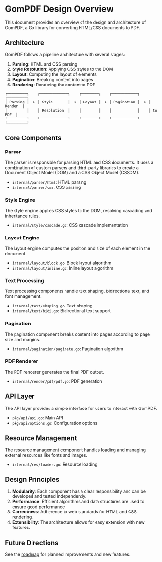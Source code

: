 # GomPDF Design Overview

This document provides an overview of the design and architecture of GomPDF, a Go library for converting HTML/CSS documents to PDF.

## Architecture

GomPDF follows a pipeline architecture with several stages:

1. **Parsing**: HTML and CSS parsing
2. **Style Resolution**: Applying CSS styles to the DOM
3. **Layout**: Computing the layout of elements
4. **Pagination**: Breaking content into pages
5. **Rendering**: Rendering the content to PDF

```
┌─────────┐    ┌─────────────┐    ┌────────┐    ┌────────────┐    ┌─────────┐
│ Parsing │ -> │ Style       │ -> │ Layout │ -> │ Pagination │ -> │ Render  │
│         │    │ Resolution  │    │        │    │            │    │ to PDF  │
└─────────┘    └─────────────┘    └────────┘    └────────────┘    └─────────┘
```

## Core Components

### Parser

The parser is responsible for parsing HTML and CSS documents. It uses a combination of custom parsers and third-party libraries to create a Document Object Model (DOM) and a CSS Object Model (CSSOM).

- `internal/parser/html`: HTML parsing
- `internal/parser/css`: CSS parsing

### Style Engine

The style engine applies CSS styles to the DOM, resolving cascading and inheritance rules.

- `internal/style/cascade.go`: CSS cascade implementation

### Layout Engine

The layout engine computes the position and size of each element in the document.

- `internal/layout/block.go`: Block layout algorithm
- `internal/layout/inline.go`: Inline layout algorithm

### Text Processing

Text processing components handle text shaping, bidirectional text, and font management.

- `internal/text/shaping.go`: Text shaping
- `internal/text/bidi.go`: Bidirectional text support

### Pagination

The pagination component breaks content into pages according to page size and margins.

- `internal/pagination/paginate.go`: Pagination algorithm

### PDF Renderer

The PDF renderer generates the final PDF output.

- `internal/render/pdf/pdf.go`: PDF generation

## API Layer

The API layer provides a simple interface for users to interact with GomPDF.

- `pkg/api/api.go`: Main API
- `pkg/api/options.go`: Configuration options

## Resource Management

The resource management component handles loading and managing external resources like fonts and images.

- `internal/res/loader.go`: Resource loading

## Design Principles

1. **Modularity**: Each component has a clear responsibility and can be developed and tested independently.
2. **Performance**: Efficient algorithms and data structures are used to ensure good performance.
3. **Correctness**: Adherence to web standards for HTML and CSS rendering.
4. **Extensibility**: The architecture allows for easy extension with new features.

## Future Directions

See the [roadmap](roadmap.md) for planned improvements and new features.
